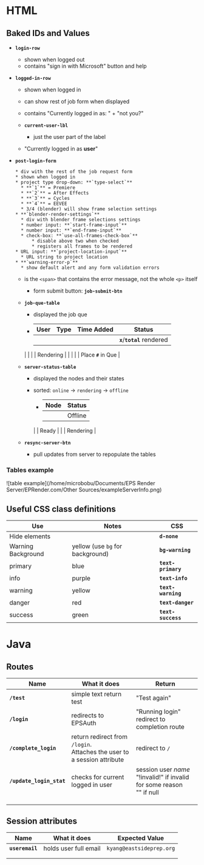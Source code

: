 # HTML

## Baked IDs and Values

* **`login-row`**

	* shown when logged out
	* contains "sign in with Microsoft" button and help

* **`logged-in-row`**

	* shown when logged in

	* can show rest of job form when displayed

	* contains "Currently logged in as: " + "not you?"

	* **`current-user-lbl`**

	  * just the user part of the label
  * "Currently logged in as **user**"
	
* **`post-login-form`**
	
	  * div with the rest of the job request form
	  * shown when logged in
	  * project type drop-down: **`type-select`**
	  	* **`1`** = Premiere
	  	* **`2`** = After Effects
	  	* **`3`** = Cycles
	  	* **`4`** = EEVEE
	  	* 3/4 (blender) will show frame selection settings
	  * **`blender-render-settings`**
	  	* div with blender frame selections settings
	  	* number input: **`start-frame-input`**
	  	* number input: **`end-frame-input`**
	  	* check-box: **`use-all-frames-check-box`**
	  		* disable above two when checked
	  		* registers all frames to be rendered
	  * URL input: **`project-location-input`**
	  	* URL string to project location
	  * **`warning-error-p`**
	  	* show default alert and any form validation errors
  	* is the `<span>` that contains the error message, not the whole `<p>` itself
	  * form submit button: **`job-submit-btn`**

	* **`job-que-table`**

		* displayed the job que
	
		* | User | Type | Time Added | Status                       |
			| ---- | ---- | ---------- | ---------------------------- |
			|      |      |            | **`x`**/**`total`** rendered |
		|      |      |            | Rendering                    |
			|      |      |            | Place **`#`** in Que         |

	* **`server-status-table`**

		* displayed the nodes and their states

		* sorted: `online` -> `rendering` -> `offline`
	
			* | Node | Status    |
				| ---- | --------- |
				|      | Offline   |
			|      | Ready     |
				|      | Rendering |

	* **`resync-server-btn`**
	
		* pull updates from server to repopulate the tables

### Tables example

![table example](/home/microbobu/Documents/EPS Render Server/EPRender.com/Other Sources/exampleServerInfo.png)

## Useful CSS class definitions

| Use                | Notes                            | CSS                |
| ------------------ | -------------------------------- | ------------------ |
| Hide elements      |                                  | **`d-none`**       |
| Warning Background | yellow (use `bg` for background) | **`bg-warning`**   |
| primary            | blue                             | **`text-primary`** |
| info               | purple                           | **`text-info`**    |
| warning            | yellow                           | **`text-warning`** |
| danger             | red                              | **`text-danger`**  |
| success            | green                            | **`text-success`** |

# Java

## Routes

| Name                     | What it does                                                 | Return                                                       |
| ------------------------ | ------------------------------------------------------------ | ------------------------------------------------------------ |
| **`/test`**              | simple text return test                                      | "Test again"                                                 |
| **`/login`**             | redirects to EPSAuth                                         | "Running login"<br />redirect to completion route            |
| **`/complete_login`**    | return redirect from `/login`. <br />Attaches the user to a session attribute | redirect to `/`                                              |
| **`/update_login_stat`** | checks for current logged in user                            | session user *name* <br />"!invalid!" if invalid for some reason<br />"" if null |
|                          |                                                              |                                                              |
|                          |                                                              |                                                              |
|                          |                                                              |                                                              |

## Session attributes

| Name            | What it does          | Expected Value           |
| --------------- | --------------------- | ------------------------ |
| **`useremail`** | holds user full email | `kyang@eastsideprep.org` |
|                 |                       |                          |
|                 |                       |                          |

